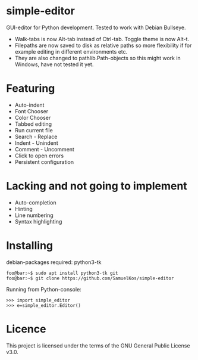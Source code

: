 # simple-editor
GUI-editor for Python development. 
Tested to work with Debian Bullseye. 
* Walk-tabs is now Alt-tab instead of Ctrl-tab. Toggle theme is now Alt-t.
* Filepaths are now saved to disk as relative paths so more flexibility if for example editing in different environments etc.
* They are also changed to pathlib.Path-objects so this might work in Windows, have not tested it yet.

# Featuring
* Auto-indent
* Font Chooser
* Color Chooser
* Tabbed editing
* Run current file
* Search - Replace
* Indent - Unindent
* Comment - Uncomment
* Click to open errors
* Persistent configuration

# Lacking and not going to implement
* Auto-completion
* Hinting
* Line numbering
* Syntax highlighting

# Installing
debian-packages required: python3-tk

```console
foo@bar:~$ sudo apt install python3-tk git
foo@bar:~$ git clone https://github.com/SamuelKos/simple-editor
```

Running from Python-console:

```console
>>> import simple_editor
>>> e=simple_editor.Editor()
```

# Licence
This project is licensed under the terms of the GNU General Public License v3.0.
